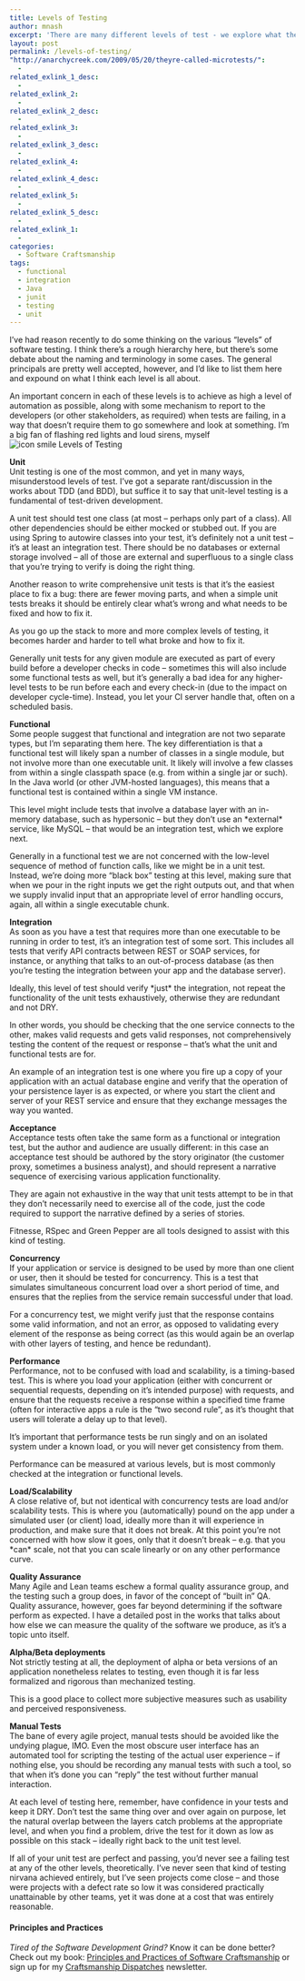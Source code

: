 ```yaml
---
title: Levels of Testing
author: mnash
excerpt: 'There are many different levels of test - we explore what they are and when should you use each one.'
layout: post
permalink: /levels-of-testing/
"http://anarchycreek.com/2009/05/20/theyre-called-microtests/":
  - 
related_exlink_1_desc:
  - 
related_exlink_2:
  - 
related_exlink_2_desc:
  - 
related_exlink_3:
  - 
related_exlink_3_desc:
  - 
related_exlink_4:
  - 
related_exlink_4_desc:
  - 
related_exlink_5:
  - 
related_exlink_5_desc:
  - 
related_exlink_1:
  - 
categories:
  - Software Craftsmanship
tags:
  - functional
  - integration
  - Java
  - junit
  - testing
  - unit
---
```

I&#8217;ve had reason recently to do some thinking on the various &#8220;levels&#8221; of software testing. I think there&#8217;s a rough hierarchy here, but there&#8217;s some debate about the naming and terminology in some cases. The general principals are pretty well accepted, however, and I&#8217;d like to list them here and expound on what I think each level is all about.

An important concern in each of these levels is to achieve as high a level of automation as possible, along with some mechanism to report to the developers (or other stakeholders, as required) when tests are failing, in a way that doesn&#8217;t require them to go somewhere and look at something. I&#8217;m a big fan of flashing red lights and loud sirens, myself <img src="http://jglobal.com/wp-includes/images/smilies/icon_smile.gif" alt="icon smile Levels of Testing" class="wp-smiley" title="Levels of Testing" /> 

**Unit**  
Unit testing is one of the most common, and yet in many ways, misunderstood levels of test. I&#8217;ve got a separate rant/discussion in the works about TDD (and BDD), but suffice it to say that unit-level testing is a fundamental of test-driven development. 

A unit test should test one class (at most &#8211; perhaps only part of a class). All other dependencies should be either mocked or stubbed out. If you are using Spring to autowire classes into your test, it&#8217;s definitely not a unit test &#8211; it&#8217;s at least an integration test. There should be no databases or external storage involved &#8211; all of those are external and superfluous to a single class that you&#8217;re trying to verify is doing the right thing.

Another reason to write comprehensive unit tests is that it&#8217;s the easiest place to fix a bug: there are fewer moving parts, and when a simple unit tests breaks it should be entirely clear what&#8217;s wrong and what needs to be fixed and how to fix it.

As you go up the stack to more and more complex levels of testing, it becomes harder and harder to tell what broke and how to fix it.

Generally unit tests for any given module are executed as part of every build before a developer checks in code &#8211; sometimes this will also include some functional tests as well, but it&#8217;s generally a bad idea for any higher-level tests to be run before each and every check-in (due to the impact on developer cycle-time). Instead, you let your CI server handle that, often on a scheduled basis.

**Functional**  
Some people suggest that functional and integration are not two separate types, but I&#8217;m separating them here. The key differentiation is that a functional test will likely span a number of classes in a single module, but not involve more than one executable unit. It likely will involve a few classes from within a single classpath space (e.g. from within a single jar or such). In the Java world (or other JVM-hosted languages), this means that a functional test is contained within a single VM instance.

This level might include tests that involve a database layer with an in-memory database, such as hypersonic &#8211; but they don&#8217;t use an \*external\* service, like MySQL &#8211; that would be an integration test, which we explore next.

Generally in a functional test we are not concerned with the low-level sequence of method of function calls, like we might be in a unit test. Instead, we&#8217;re doing more &#8220;black box&#8221; testing at this level, making sure that when we pour in the right inputs we get the right outputs out, and that when we supply invalid input that an appropriate level of error handling occurs, again, all within a single executable chunk.

**Integration**  
As soon as you have a test that requires more than one executable to be running in order to test, it&#8217;s an integration test of some sort. This includes all tests that verify API contracts between REST or SOAP services, for instance, or anything that talks to an out-of-process database (as then you&#8217;re testing the integration between your app and the database server).

Ideally, this level of test should verify \*just\* the integration, not repeat the functionality of the unit tests exhaustively, otherwise they are redundant and not DRY.

In other words, you should be checking that the one service connects to the other, makes valid requests and gets valid responses, not comprehensively testing the content of the request or response &#8211; that&#8217;s what the unit and functional tests are for.

An example of an integration test is one where you fire up a copy of your application with an actual database engine and verify that the operation of your persistence layer is as expected, or where you start the client and server of your REST service and ensure that they exchange messages the way you wanted.

**Acceptance**  
Acceptance tests often take the same form as a functional or integration test, but the author and audience are usually different: in this case an acceptance test should be authored by the story originator (the customer proxy, sometimes a business analyst), and should represent a narrative sequence of exercising various application functionality.

They are again not exhaustive in the way that unit tests attempt to be in that they don&#8217;t necessarily need to exercise all of the code, just the code required to support the narrative defined by a series of stories.

Fitnesse, RSpec and Green Pepper are all tools designed to assist with this kind of testing.

**Concurrency**  
If your application or service is designed to be used by more than one client or user, then it should be tested for concurrency. This is a test that simulates simultaneous concurrent load over a short period of time, and ensures that the replies from the service remain successful under that load.

For a concurrency test, we might verify just that the response contains some valid information, and not an error, as opposed to validating every element of the response as being correct (as this would again be an overlap with other layers of testing, and hence be redundant).

**Performance**  
Performance, not to be confused with load and scalability, is a timing-based test. This is where you load your application (either with concurrent or sequential requests, depending on it&#8217;s intended purpose) with requests, and ensure that the requests receive a response within a specified time frame (often for interactive apps a rule is the &#8220;two second rule&#8221;, as it&#8217;s thought that users will tolerate a delay up to that level).

It&#8217;s important that performance tests be run singly and on an isolated system under a known load, or you will never get consistency from them.

Performance can be measured at various levels, but is most commonly checked at the integration or functional levels.

**Load/Scalability**  
A close relative of, but not identical with concurrency tests are load and/or scalability tests. This is where you (automatically) pound on the app under a simulated user (or client) load, ideally more than it will experience in production, and make sure that it does not break. At this point you&#8217;re not concerned with how slow it goes, only that it doesn&#8217;t break &#8211; e.g. that you \*can\* scale, not that you can scale linearly or on any other performance curve.

**Quality Assurance**  
Many Agile and Lean teams eschew a formal quality assurance group, and the testing such a group does, in favor of the concept of &#8220;built in&#8221; QA. Quality assurance, however, goes far beyond determining if the software perform as expected. I have a detailed post in the works that talks about how else we can measure the quality of the software we produce, as it&#8217;s a topic unto itself.

**Alpha/Beta deployments**  
Not strictly testing at all, the deployment of alpha or beta versions of an application nonetheless relates to testing, even though it is far less formalized and rigorous than mechanized testing. 

This is a good place to collect more subjective measures such as usability and perceived responsiveness.

**Manual Tests**  
The bane of every agile project, manual tests should be avoided like the undying plague, IMO. Even the most obscure user interface has an automated tool for scripting the testing of the actual user experience &#8211; if nothing else, you should be recording any manual tests with such a tool, so that when it&#8217;s done you can &#8220;reply&#8221; the test without further manual interaction. 

At each level of testing here, remember, have confidence in your tests and keep it DRY. Don&#8217;t test the same thing over and over again on purpose, let the natural overlap between the layers catch problems at the appropriate level, and when you find a problem, drive the test for it down as low as possible on this stack &#8211; ideally right back to the unit test level.

If all of your unit test are perfect and passing, you&#8217;d never see a failing test at any of the other levels, theoretically. I&#8217;ve never seen that kind of testing nirvana achieved entirely, but I&#8217;ve seen projects come close &#8211; and those were projects with a defect rate so low it was considered practically unattainable by other teams, yet it was done at a cost that was entirely reasonable.

<div class="g-plusone" data-annotation="inline" data-width="300">
</div>

<!-- Place this tag after the last +1 button tag. -->

  


<div class="st-callout hastitle lightblue center" >
  <h4 class="st-callout-title ">
    Principles and Practices
  </h4>
  
  <div class="inside">
    <i>Tired of the Software Development Grind?</i> Know it can be done better? Check out my book: <a href="http://jglobal.com/principles-and-practices">Principles and Practices of Software Craftsmanship</a> or sign up for my <a href="http://jglobal.com/dispatches/">Craftsmanship Dispatches</a> newsletter.
  </div>
</div>

<div class="clear">
</div>